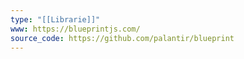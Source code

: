 ```yaml
---
type: "[[Librarie]]"
www: https://blueprintjs.com/
source_code: https://github.com/palantir/blueprint
---
```


